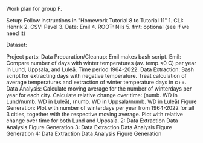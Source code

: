 Work plan for group F.

Setup: Follow instructions in "Homework Tutorial 8 to Tutorial 11"
    1. CLI: Henrik
    2. CSV: Pavel
    3. Date: Emil
    4. ROOT: Nils
    5. fmt: optional (see if we need it)

Dataset:
    
Project parts:
    Data Preparation/Cleanup: Emil makes bash script.
    Emil: Compare number of days with winter temperatures (av. temp.<0 C) per year in Lund, Uppsala, and Luleå.
     Time period 1964-2022.
      Data Extraction: Bash script for extracting days with negative temperature.
                       Treat calculation of average temperatures and extraction of winter temperature days in c++.
      Data Analysis: Calculate moving average for the number of winterdays per year for each city.
                     Calculate relative change over time: (numb. WD in Lund/numb. WD in Luleå), (numb. WD in Uppsala/numb. WD in Luleå)
      Figure Generation: Plot with number of winterdays per year from 1964-2022 for all 3 cities, together with the respective moving average.
                         Plot with relative change over time for both Lund and Uppsala.
    2:
      Data Extraction
      Data Analysis
      Figure Generation
    3:
      Data Extraction
      Data Analysis
      Figure Generation
    4:
      Data Extraction
      Data Analysis
      Figure Generation




    
